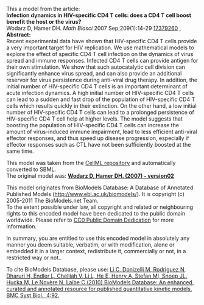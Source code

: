 

This a model from the article:  
**Infection dynamics in HIV-specific CD4 T cells: does a CD4 T cell boost benefit the host or the virus?**   
Wodarz D, Hamer DH. _Math Biosci_ 2007 Sep;209(1):14-29
[17379260](http://www.ncbi.nlm.nih.gov/pubmed/17379260) ,  
**Abstract:**   
Recent experimental data have shown that HIV-specific CD4 T cells provide a
very important target for HIV replication. We use mathematical models to
explore the effect of specific CD4 T cell infection on the dynamics of virus
spread and immune responses. Infected CD4 T cells can provide antigen for
their own stimulation. We show that such autocatalytic cell division can
significantly enhance virus spread, and can also provide an additional
reservoir for virus persistence during anti-viral drug therapy. In addition,
the initial number of HIV-specific CD4 T cells is an important determinant of
acute infection dynamics. A high initial number of HIV-specific CD4 T cells
can lead to a sudden and fast drop of the population of HIV-specific CD4 T
cells which results quickly in their extinction. On the other hand, a low
initial number of HIV-specific CD4 T cells can lead to a prolonged persistence
of HIV-specific CD4 T cell help at higher levels. The model suggests that
boosting the population of HIV-specific CD4 T cells can increase the amount of
virus-induced immune impairment, lead to less efficient anti-viral effector
responses, and thus speed up disease progression, especially if effector
responses such as CTL have not been sufficiently boosted at the same time.

This model was taken from the [CellML
repository](http://www.cellml.org/models) and automatically converted to SBML.  
The original model was: [ **Wodarz D, Hamer DH. (2007) - version02**
](http://www.cellml.org/models/wodarz_hamer_2007_version02)

This model originates from BioModels Database: A Database of Annotated
Published Models (http://www.ebi.ac.uk/biomodels/). It is copyright (c)
2005-2011 The BioModels.net Team.  
To the extent possible under law, all copyright and related or neighbouring
rights to this encoded model have been dedicated to the public domain
worldwide. Please refer to [CC0 Public Domain
Dedication](http://creativecommons.org/publicdomain/zero/1.0/) for more
information.

In summary, you are entitled to use this encoded model in absolutely any
manner you deem suitable, verbatim, or with modification, alone or embedded it
in a larger context, redistribute it, commercially or not, in a restricted way
or not..  
  
To cite BioModels Database, please use: [Li C, Donizelli M, Rodriguez N,
Dharuri H, Endler L, Chelliah V, Li L, He E, Henry A, Stefan MI, Snoep JL,
Hucka M, Le Novère N, Laibe C (2010) BioModels Database: An enhanced, curated
and annotated resource for published quantitative kinetic models. BMC Syst
Biol., 4:92.](http://www.ncbi.nlm.nih.gov/pubmed/20587024)

